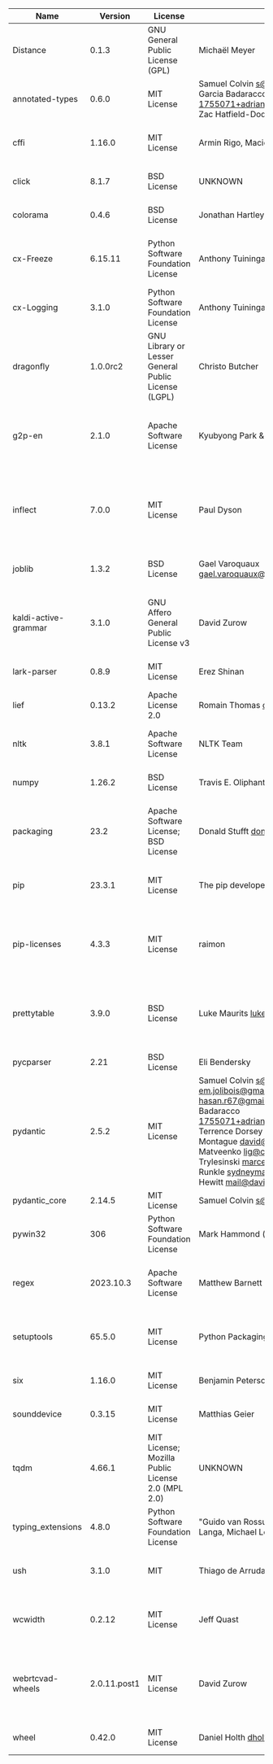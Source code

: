 | Name                 | Version      | License                                             | Author                                                                                                                                                                                                                                                                                                                                                                                                                           | URL                                            | Description                                                                                           |
|----------------------|--------------|-----------------------------------------------------|----------------------------------------------------------------------------------------------------------------------------------------------------------------------------------------------------------------------------------------------------------------------------------------------------------------------------------------------------------------------------------------------------------------------------------|------------------------------------------------|-------------------------------------------------------------------------------------------------------|
| Distance             | 0.1.3        | GNU General Public License (GPL)                    | Michaël Meyer                                                                                                                                                                                                                                                                                                                                                                                                                    | https://github.com/doukremt/distance           | Utilities for comparing sequences                                                                     |
| annotated-types      | 0.6.0        | MIT License                                         | Samuel Colvin <s@muelcolvin.com>, Adrian Garcia Badaracco <1755071+adriangb@users.noreply.github.com>, Zac Hatfield-Dodds <zac@zhd.dev>                                                                                                                                                                                                                                                                                          | UNKNOWN                                        | Reusable constraint types to use with typing.Annotated                                                |
| cffi                 | 1.16.0       | MIT License                                         | Armin Rigo, Maciej Fijalkowski                                                                                                                                                                                                                                                                                                                                                                                                   | http://cffi.readthedocs.org                    | Foreign Function Interface for Python calling C code.                                                 |
| click                | 8.1.7        | BSD License                                         | UNKNOWN                                                                                                                                                                                                                                                                                                                                                                                                                          | https://palletsprojects.com/p/click/           | Composable command line interface toolkit                                                             |
| colorama             | 0.4.6        | BSD License                                         | Jonathan Hartley <tartley@tartley.com>                                                                                                                                                                                                                                                                                                                                                                                           | https://github.com/tartley/colorama            | Cross-platform colored terminal text.                                                                 |
| cx-Freeze            | 6.15.11      | Python Software Foundation License                  | Anthony Tuininga <anthony.tuininga@gmail.com>                                                                                                                                                                                                                                                                                                                                                                                    | https://github.com/marcelotduarte/cx_Freeze    | Create standalone executables from Python scripts                                                     |
| cx-Logging           | 3.1.0        | Python Software Foundation License                  | Anthony Tuininga <anthony.tuininga@gmail.com>                                                                                                                                                                                                                                                                                                                                                                                    | https://github.com/anthony-tuininga/cx_Logging | Python and C interfaces for logging                                                                   |
| dragonfly            | 1.0.0rc2     | GNU Library or Lesser General Public License (LGPL) | Christo Butcher                                                                                                                                                                                                                                                                                                                                                                                                                  | https://github.com/dictation-toolbox/dragonfly | Speech recognition extension library                                                                  |
| g2p-en               | 2.1.0        | Apache Software License                             | Kyubyong Park & Jongseok Kim                                                                                                                                                                                                                                                                                                                                                                                                     | https://github.com/Kyubyong/g2p                | A Simple Python Module for English Grapheme To Phoneme Conversion                                     |
| inflect              | 7.0.0        | MIT License                                         | Paul Dyson                                                                                                                                                                                                                                                                                                                                                                                                                       | https://github.com/jaraco/inflect              | Correctly generate plurals, singular nouns, ordinals, indefinite articles; convert numbers to words   |
| joblib               | 1.3.2        | BSD License                                         | Gael Varoquaux <gael.varoquaux@normalesup.org>                                                                                                                                                                                                                                                                                                                                                                                   | https://joblib.readthedocs.io                  | Lightweight pipelining with Python functions                                                          |
| kaldi-active-grammar | 3.1.0        | GNU Affero General Public License v3                | David Zurow                                                                                                                                                                                                                                                                                                                                                                                                                      | https://github.com/daanzu/kaldi-active-grammar | Kaldi speech recognition with grammars that can be set active/inactive dynamically at decode-time     |
| lark-parser          | 0.8.9        | MIT License                                         | Erez Shinan                                                                                                                                                                                                                                                                                                                                                                                                                      | https://github.com/erezsh/lark                 | a modern parsing library                                                                              |
| lief                 | 0.13.2       | Apache License 2.0                                  | Romain Thomas <contact@lief.re>                                                                                                                                                                                                                                                                                                                                                                                                  | https://lief-project.github.io/                | Library to instrument executable formats                                                              |
| nltk                 | 3.8.1        | Apache Software License                             | NLTK Team                                                                                                                                                                                                                                                                                                                                                                                                                        | https://www.nltk.org/                          | Natural Language Toolkit                                                                              |
| numpy                | 1.26.2       | BSD License                                         | Travis E. Oliphant et al.                                                                                                                                                                                                                                                                                                                                                                                                        | https://numpy.org                              | Fundamental package for array computing in Python                                                     |
| packaging            | 23.2         | Apache Software License; BSD License                | Donald Stufft <donald@stufft.io>                                                                                                                                                                                                                                                                                                                                                                                                 | https://github.com/pypa/packaging              | Core utilities for Python packages                                                                    |
| pip                  | 23.3.1       | MIT License                                         | The pip developers                                                                                                                                                                                                                                                                                                                                                                                                               | https://pip.pypa.io/                           | The PyPA recommended tool for installing Python packages.                                             |
| pip-licenses         | 4.3.3        | MIT License                                         | raimon                                                                                                                                                                                                                                                                                                                                                                                                                           | https://github.com/raimon49/pip-licenses       | Dump the software license list of Python packages installed with pip.                                 |
| prettytable          | 3.9.0        | BSD License                                         | Luke Maurits <luke@maurits.id.au>                                                                                                                                                                                                                                                                                                                                                                                                | https://github.com/jazzband/prettytable        | A simple Python library for easily displaying tabular data in a visually appealing ASCII table format |
| pycparser            | 2.21         | BSD License                                         | Eli Bendersky                                                                                                                                                                                                                                                                                                                                                                                                                    | https://github.com/eliben/pycparser            | C parser in Python                                                                                    |
| pydantic             | 2.5.2        | MIT License                                         | Samuel Colvin <s@muelcolvin.com>, Eric Jolibois <em.jolibois@gmail.com>, Hasan Ramezani <hasan.r67@gmail.com>, Adrian Garcia Badaracco <1755071+adriangb@users.noreply.github.com>, Terrence Dorsey <terry@pydantic.dev>, David Montague <david@pydantic.dev>, Serge Matveenko <lig@countzero.co>, Marcelo Trylesinski <marcelotryle@gmail.com>, Sydney Runkle <sydneymarierunkle@gmail.com>, David Hewitt <mail@davidhewitt.io> | https://github.com/pydantic/pydantic           | Data validation using Python type hints                                                               |
| pydantic_core        | 2.14.5       | MIT License                                         | Samuel Colvin <s@muelcolvin.com>                                                                                                                                                                                                                                                                                                                                                                                                 | https://github.com/pydantic/pydantic-core      | UNKNOWN                                                                                               |
| pywin32              | 306          | Python Software Foundation License                  | Mark Hammond (et al)                                                                                                                                                                                                                                                                                                                                                                                                             | https://github.com/mhammond/pywin32            | Python for Window Extensions                                                                          |
| regex                | 2023.10.3    | Apache Software License                             | Matthew Barnett                                                                                                                                                                                                                                                                                                                                                                                                                  | https://github.com/mrabarnett/mrab-regex       | Alternative regular expression module, to replace re.                                                 |
| setuptools           | 65.5.0       | MIT License                                         | Python Packaging Authority                                                                                                                                                                                                                                                                                                                                                                                                       | https://github.com/pypa/setuptools             | Easily download, build, install, upgrade, and uninstall Python packages                               |
| six                  | 1.16.0       | MIT License                                         | Benjamin Peterson                                                                                                                                                                                                                                                                                                                                                                                                                | https://github.com/benjaminp/six               | Python 2 and 3 compatibility utilities                                                                |
| sounddevice          | 0.3.15       | MIT License                                         | Matthias Geier                                                                                                                                                                                                                                                                                                                                                                                                                   | http://python-sounddevice.readthedocs.io/      | Play and Record Sound with Python                                                                     |
| tqdm                 | 4.66.1       | MIT License; Mozilla Public License 2.0 (MPL 2.0)   | UNKNOWN                                                                                                                                                                                                                                                                                                                                                                                                                          | https://tqdm.github.io                         | Fast, Extensible Progress Meter                                                                       |
| typing_extensions    | 4.8.0        | Python Software Foundation License                  | "Guido van Rossum, Jukka Lehtosalo, Łukasz Langa, Michael Lee" <levkivskyi@gmail.com>                                                                                                                                                                                                                                                                                                                                            | https://github.com/python/typing_extensions    | Backported and Experimental Type Hints for Python 3.8+                                                |
| ush                  | 3.1.0        | MIT                                                 | Thiago de Arruda                                                                                                                                                                                                                                                                                                                                                                                                                 | https://github.com/tarruda/python-ush          | Powerful API for invoking with external commands                                                      |
| wcwidth              | 0.2.12       | MIT License                                         | Jeff Quast                                                                                                                                                                                                                                                                                                                                                                                                                       | https://github.com/jquast/wcwidth              | Measures the displayed width of unicode strings in a terminal                                         |
| webrtcvad-wheels     | 2.0.11.post1 | MIT License                                         | David Zurow                                                                                                                                                                                                                                                                                                                                                                                                                      | https://github.com/daanzu/py-webrtcvad-wheels  | Python interface to the Google WebRTC Voice Activity Detector (VAD) [released with binary wheels!]    |
| wheel                | 0.42.0       | MIT License                                         | Daniel Holth <dholth@fastmail.fm>                                                                                                                                                                                                                                                                                                                                                                                                | https://github.com/pypa/wheel                  | A built-package format for Python                                                                     |
